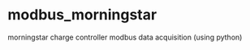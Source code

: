 # modbus_morningstar
morningstar charge controller modbus data acquisition (using python)

<!--
**jeffencillo/jeffencillo** is a ✨ _special_ ✨ repository because its `README.md` (this file) appears on your GitHub profile.


This is a python script that download the 256 days logged data from Morningstar MPPT Prostar charge controller thru TCP/IP Modbus protocol.

Command syntax:  python modbus_logger.py “ip address”

Sample output:

hourmeter, alarm_daily, load_fault_daily, array_fault_daily, Vb_min_daily, Vb_max_daily, Ahc_daily, Ahl_daily, Va_max_daily, Time in Absorption(HR)), Time in Equalize(HR), Time in Float(HR)
10012,No alarms,no faults,no faults,26.14,28.28,6.4,6.6,35.66,3.000277777777778,0.0,2.996111111111111
10036,No alarms,no faults,no faults,26.06,28.28,6.3,6.6,36.88,3.000277777777778,0.0,2.0766666666666667
10060,No alarms,no faults,no faults,26.02,28.3,6.0,6.7,35.84,3.000277777777778,0.0,3.096111111111111
10084,No alarms,no faults,no faults,25.98,28.28,5.7,6.5,37.06,3.000277777777778,0.0,2.0233333333333334
10108,No alarms,no faults,no faults,25.95,28.28,5.7,6.6,36.16,3.000277777777778,0.0,2.3897222222222223
10132,No alarms,no faults,no faults,25.94,28.28,5.4,6.6,36.47,3.000277777777778,0.0,1.5441666666666667
10155,No alarms,no faults,no faults,25.9,28.31,5.9,6.4,35.66,2.6244444444444444,0.0,0.0
10180,No alarms,no faults,no faults,25.89,28.31,5.4,6.6,36.53,3.000277777777778,0.0,1.1613888888888888
10202,No alarms,no faults,no faults,25.86,28.31,6.2,6.0,35.9,4.554166666666666,0.0,0.7188888888888889
10227,No alarms,no faults,no faults,25.89,28.28,5.9,6.9,36.88,3.000277777777778,0.0,3.07
10251,No alarms,no faults,no faults,25.89,28.3,5.6,6.7,36.5,3.000277777777778,0.0,1.8719444444444444
10275,No alarms,no faults,no faults,25.86,28.3,5.4,6.5,36.06,3.000277777777778,0.0,2.700277777777778
10299,No alarms,no faults,no faults,25.86,28.33,6.3,6.5,35.2,5.166111111111111,0.0,0.0
10323,No alarms,no faults,no faults,25.88,28.3,5.0,6.5,35.97,3.000277777777778,0.0,3.174722222222222
10347,No alarms,no faults,no faults,25.86,28.31,5.2,6.7,36.44,3.000277777777778,0.0,2.5780555555555558
10371,No alarms,no faults,no faults,25.84,28.28,5.3,6.6,36.66,3.000277777777778,0.0,2.9816666666666665


if you have any questions about this program please email me at jeffencillo@gmail.com
